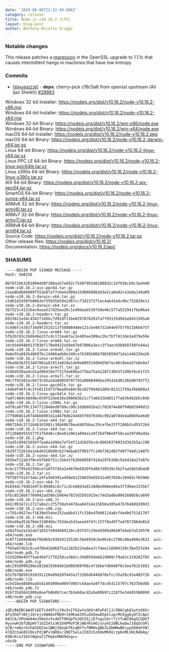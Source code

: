 ```yaml
---
date: '2019-08-06T22:32:49.886Z'
category: release
title: Node.js v10.16.2 (LTS)
layout: blog-post
author: Bethany Nicolle Griggs
---
```


### Notable changes

This release patches a [regression](https://github.com/nodejs/node/issues/28932) in the OpenSSL upgrade to 1.1.1c that causes intermittent hangs in machines that have low entropy.

### Commits

- [[`894a9dd230`](https://github.com/nodejs/node/commit/894a9dd230)] - **deps**: cherry-pick c19c5a6 from openssl upstream (Ali Ijaz Sheikh) [#28983](https://github.com/nodejs/node/pull/28983)

Windows 32-bit Installer: https://nodejs.org/dist/v10.16.2/node-v10.16.2-x86.msi \
Windows 64-bit Installer: https://nodejs.org/dist/v10.16.2/node-v10.16.2-x64.msi \
Windows 32-bit Binary: https://nodejs.org/dist/v10.16.2/win-x86/node.exe \
Windows 64-bit Binary: https://nodejs.org/dist/v10.16.2/win-x64/node.exe \
macOS 64-bit Installer: https://nodejs.org/dist/v10.16.2/node-v10.16.2.pkg \
macOS 64-bit Binary: https://nodejs.org/dist/v10.16.2/node-v10.16.2-darwin-x64.tar.gz \
Linux 64-bit Binary: https://nodejs.org/dist/v10.16.2/node-v10.16.2-linux-x64.tar.xz \
Linux PPC LE 64-bit Binary: https://nodejs.org/dist/v10.16.2/node-v10.16.2-linux-ppc64le.tar.xz \
Linux s390x 64-bit Binary: https://nodejs.org/dist/v10.16.2/node-v10.16.2-linux-s390x.tar.xz \
AIX 64-bit Binary: https://nodejs.org/dist/v10.16.2/node-v10.16.2-aix-ppc64.tar.gz \
SmartOS 64-bit Binary: https://nodejs.org/dist/v10.16.2/node-v10.16.2-sunos-x64.tar.xz \
ARMv6 32-bit Binary: https://nodejs.org/dist/v10.16.2/node-v10.16.2-linux-armv6l.tar.xz \
ARMv7 32-bit Binary: https://nodejs.org/dist/v10.16.2/node-v10.16.2-linux-armv7l.tar.xz \
ARMv8 64-bit Binary: https://nodejs.org/dist/v10.16.2/node-v10.16.2-linux-arm64.tar.xz \
Source Code: https://nodejs.org/dist/v10.16.2/node-v10.16.2.tar.gz \
Other release files: https://nodejs.org/dist/v10.16.2/ \
Documentation: https://nodejs.org/docs/v10.16.2/api/

### SHASUMS

```
-----BEGIN PGP SIGNED MESSAGE-----
Hash: SHA256

0b78f2bb3281090dd8f389aa57e692cf548f993d8108032c24793bcb9c3ed440  node-v10.16.2-aix-ppc64.tar.gz
21ee8bdb04909f553e97af7c6e41009e15d06b886dd3e2ca8a92ce3e0a148a09  node-v10.16.2-darwin-x64.tar.gz
c5d61d2450fb08b2ef35935b59e2d67cc73d2372f1ec4ab43a4c9bc752820e11  node-v10.16.2-darwin-x64.tar.xz
3b7521c4131bac6eaa317d2bee26c1ed9daab5387dde4bc577a522941fbe86a4  node-v10.16.2-headers.tar.gz
6933621ed4c4582f169bc7d91df11be0297876263fa7f03135d9d1e8431565a8  node-v10.16.2-headers.tar.xz
5c496fc4392f34d9f2515212f58088448e121cbe9b732a64e9757f021b6b675f  node-v10.16.2-linux-arm64.tar.gz
5fb2b7d3c2b6b40e237cdc172eabfac2e485ee309ac2bcfbff413de1ed79a59e  node-v10.16.2-linux-arm64.tar.xz
1dcb5d494b813703bf178e0432a50e67b97806a3ecc3f3aec03b850330fe44a1  node-v10.16.2-linux-armv6l.tar.gz
9a6e55a682640697bc14466adb8e240ca76305b0667865859d71da1446250a26  node-v10.16.2-linux-armv6l.tar.xz
19babb3625534d7062a61913a02de1de0e809319db02967ec46c8eea57e8e9a7  node-v10.16.2-linux-armv7l.tar.gz
4196d550aadcd1ad96d19e7f31fda69ba2f3ba75a4128713043f1d9bf6c61f25  node-v10.16.2-linux-armv7l.tar.xz
40c7f91501ec0473c93a2da8d05979f795a8008496ba3954164013bb90745ff2  node-v10.16.2-linux-ppc64le.tar.gz
c44bdf46fc4c2fe0115d73f9ea85e60c9e102704481d09c02311759a76b869a3  node-v10.16.2-linux-ppc64le.tar.xz
fadfc469c48d4bc659f52de63be300663b21cf7a6615b0b51f7e6364b2b5c84b  node-v10.16.2-linux-s390x.tar.gz
ed78ca6f70c1347712046ed0789cc90c1ddb692ba2c702074e68f94b02940d15  node-v10.16.2-linux-s390x.tar.xz
2779d04b1a9744bbb003a1a4476db2444b5f697034bc902a07dde4a8669ae6d0  node-v10.16.2-linux-x64.tar.gz
406718dc2f3164b3d1981c36b68b70ea448fbbac29cefbe23ff286b3cd55f264  node-v10.16.2-linux-x64.tar.xz
3f12680455557751fb946cc8ee81e961a894a1a9f2bdf06e9f58caa397d0adda  node-v10.16.2.pkg
53ad5199425656ffaa8a1d96a7ef54f11d2025bcdc89650378933d362b5ac190  node-v10.16.2-sunos-x64.tar.gz
2629f732618a1ebd4318bd8cb274eba63f901ffc14b7362d02fd0f74ddc140f5  node-v10.16.2-sunos-x64.tar.xz
5936ef12ab3f0ce5fbb6751c1bb41f626b6058f414a297b3d8c5eb418a27e8fe  node-v10.16.2.tar.gz
6cbc17795e9259dce7a8f5fd5a2e46f9e6920fb48b7d9539c5b2faa5bb5db4d8  node-v10.16.2.tar.xz
79f58ff41473ebc24fa5b0391a458e81258035b65b31e057b50c204d3cf6590b  node-v10.16.2-win-x64.7z
01654dc79d82e9f3c89d01c8cf1cdce68d3a9118dbe968ee86a3ffd6ee153567  node-v10.16.2-win-x64.zip
bfbc8516b67769942ad50bcb964e7025d3591915ecf4d3ad6e966160858ca699  node-v10.16.2-win-x86.7z
842c993472c2727a8a2c2f5759a5447daa84314e15656a385e47b7648dd289d3  node-v10.16.2-win-x86.zip
cc791c8927ecf1639e55ebe252aabb411fc316e4fb08114a8cf4edb6751d1707  node-v10.16.2-x64.msi
cb5ed4ad51b76de31004bbc793dea5d3aead4f47c157f8a49f7a4787286de81d  node-v10.16.2-x86.msi
a28af4a2a142a6f1015fe944689128cc83fd7c29edd309a86407e6eb7a5105f0  win-x64/node.exe
4c0f7168444b6ef0d469c9303d132520c56e6950cbe9616c2f86c08a498e3632  win-x64/node.lib
7f65e074b3c6ca4fbb426d6875a1102b224a8ea7cfdee116984330c3be557e94  win-x64/node_pdb.7z
532d208e4dff5ab494f1778250ca38dcc39d059de6619808cf9a63c319282f85  win-x64/node_pdb.zip
a6c293d990286e281b8193b9d41b600360f08c4f16befd6048f8c5eef81b1691  win-x86/node.exe
831fb788501920391120a99d20f443a1f32b6d6446870efcc35a50cd1e485f2b  win-x86/node.lib
ecbd1be48b09aab54140300be0697d967c64ae4a9f7dcd54115797c7637b6d9b  win-x86/node_pdb.7z
02bf3545641009a8aefb8b8b7cec7b3eb0acd2a5e89b97c22875e3448558009d  win-x86/node_pdb.zip
-----BEGIN PGP SIGNATURE-----

iQEzBAEBCAAdFiEETtd49TnjY0x3nIfG1wYoSKGrAFwFAl1J/98ACgkQ1wYoSKGr
AFy3hQf+Ntj1UrejvXWA8xPHD9+149KamIRIuZm5ewO5pklzprMCKgg6yQTZcApt
b8zC6/VPU4e04e3V6m3v5vdmTT9H3pTk3OCV5jjEfngsSXrr7jtfuWI9Gq5CGDUT
HyynwH18fQ8pHY71d2Imlx3KIU4PMvP3KjWbYKvmOjsny652dNLkwDwJ18qGnSRl
bCB/+mQzrb1hA3GD2ax1WWj5Qeqh7KsqRnTsfNRHvgBb3LQbWNwBEcypG88ehYWl
47QZCXak8SI0kiPdjWPvlNDOv/1RETSaleJI0Zn5z8dxMK9X/zp6nMLVHcN4bAq/
K9DcKcnJ1bStNgeoC1THq4sRWU9dxg==
=OsVb
-----END PGP SIGNATURE-----

```
